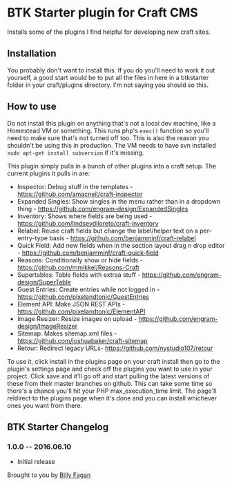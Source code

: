 # BTK Starter plugin for Craft CMS

Installs some of the plugins I find helpful for developing new craft sites.

## Installation

You probably don't want to install this. If you do you'll need to work it out yourself, a good start would be to put all the files in here in a btkstarter folder in your craft/plugins directory. I'm not saying you should so this.

## How to use

Do not install this plugin on anything that's not a local dev machine, like a Homestead VM or something. 
This runs php's `exec()` function so you'll need to make sure that's not turned off too. This is also the reason you shouldn't be using this in production. 
The VM needs to have svn installed `sudo apt-get install subversion` if it's missing.

This plugin simply pulls in a bunch of other plugins into a craft setup. The current plugins it pulls in are:

* Inspector: Debug stuff in the templates - https://github.com/amacneil/craft-inspector
* Expanded Singles: Show singles in the menu rather than in a dropdown thing - https://github.com/engram-design/ExpandedSingles
* Inventory: Shows where fields are being used - https://github.com/lindseydiloreto/craft-inventory
* Relabel: Reuse craft fields but change the label/helper text on a per-entry-type basis - https://github.com/benjamminf/craft-relabel
* Quick Field: Add new fields when in the section layout drag n drop editor - https://github.com/benjamminf/craft-quick-field
* Reasons: Conditionally show or hide fields - https://github.com/mmikkel/Reasons-Craft
* Supertables: Table fields with extraa stuff - https://github.com/engram-design/SuperTable
* Guest Entries: Create entries while not logged in - https://github.com/pixelandtonic/GuestEntries
* Element API: Make JSON REST APIs - https://github.com/pixelandtonic/ElementAPI
* Image Resizer: Resize images on upload - https://github.com/engram-design/ImageResizer
* Sitemap: Makes sitemap.xml files - https://github.com/joshuabaker/craft-sitemap
* Retour: Redirect legacy URLs- https://github.com/nystudio107/retour

To use it, click install in the plugins page on your craft install then go to the plugin's settings page and check off the plugins you want to use in your project. 
Click save and it'll go off and start pulling the latest versions of these from their master branches on github. This can take some time so there's a chance you'll hit your PHP max_execution_time limit. 
The page'll reldirect to the plugins page when it's done and you can install whichever ones you want from there.

## BTK Starter Changelog

### 1.0.0 -- 2016.06.10

* Initial release

Brought to you by [Billy Fagan](http://billyfagan.co.uk)